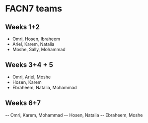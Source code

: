 # FACN7 teams

## Weeks 1+2 

- Omri, Hosen, Ibraheem
- Ariel, Karem, Natalia
- Moshe, Sally, Mohammad

## Weeks 3+4 + 5

- Omri, Ariel, Moshe
- Hosen, Karem
- Ebraheem, Natalia, Mohammad

## Weeks 6+7
-- Omri, Karem, Mohammad
-- Hosen, Natalia
-- Ebraheem, Moshe
